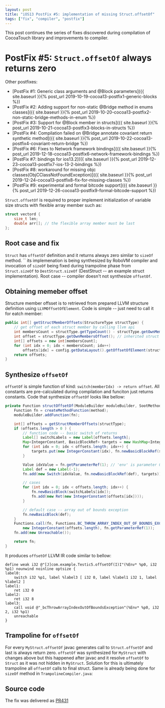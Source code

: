 ```yaml
---
layout: post
title: "iOS13 PostFix #5: implementation of missing Struct.offsetOf"
tags: ["fix", "compiler", "postfix"]
---
```

This post continues the series of fixes discovered during compilation of CocoaTouch library and improvements to compiler.
# PostFix #5: `Struct.offsetOf` always returns zero

Other postfixes:
* [PostFix #1: Generic class arguments and @Block parameters]({{ site.baseurl }}{% post_url 2019-10-19-cocoa13-postfix1-generic-blocks %})
* [PostFix #2: Adding support for non-static @Bridge method in enums classes]({{ site.baseurl }}{% post_url 2019-10-20-cocoa13-postfix2-non-static-bridge-methods-in-enum %})
* [PostFix #3: Support for @Block member in structs]({{ site.baseurl }}{% post_url 2019-10-21-cocoa13-postfix3-blocks-in-structs %})
* [PostFix #4: Compilation failed on @Bridge annotate covariant return synthetic method]({{ site.baseurl }}{% post_url 2019-10-22-cocoa13-postfix4-covariant-return-bridge %})
* [PostFix #6: Fixes to Network framework bindings]({{ site.baseurl }}{% post_url 2019-12-18-cocoa13-postfix6-network-framework-bindings %})
* [PostFix #7: bindings for ios13.2]({{ site.baseurl }}{% post_url 2019-12-23-cocoa13-postfix7-ios-13-2-bindings %})
* [PostFix #8: workaround for missing objc classes(ObjCClassNotFoundException)]({{ site.baseurl }}{% post_url 2019-12-24-cocoa13-postfix8-fix-for-missing-classes %})
* [PostFix #9: experimental and formal bitcode support]({{ site.baseurl }}{% post_url 2019-12-26-cocoa13-postfix9-formal-bitcode-support %})

`Struct.offsetOf` is required to proper implement initialization of variable size structs with flexible array member such as:
```c
struct vectord {
    size_t len;
    double arr[]; // the flexible array member must be last
};
```

## Root case and fix
`Struct` has `offsetOf` definition and it returns always zero similar to `sizeOf` method. `` its implemenation is being synthesized by RoboVM compiler and invocation of `sizeOf` being fixed during trampoline phase from `Struct.sizeOf` to `DestStruct.sizeOf` (DestStruct -- an example struct implementation).
Root case -- compiler doesn't not synthesize `offsetOf`.
<!-- more -->

## Obtaining memeber offset
Structure member offsset is to retrieved from prepared LLVM structure definition using `LLVMOffsetOfElement`. Code is simple -- just need to call it for eatch member:
```java
public int[] getStructMemberOffsets(StructureType structType) {
    // get offset of each struct member by calling llvm api
    int membersCount = structType.getTypeCount() - structType.getOwnMembersOffset();
    int offset = structType.getOwnMembersOffset(); // inherited struct (if any) goes as member 0, own members starts 1
    int[] offsets = new int[membersCount];
    for (int idx = 0; idx < membersCount; idx++)
        offsets[idx] = config.getDataLayout().getOffsetOfElement(structType, offset + idx);
    return offsets;
}
```

## Synthesize `offsetOf`
`offsetOf` is simple function of kind: `switch(memberIdx) -> return offset`. All constants are pre-calculated during compilation and funciton just returns constants. Code that synthesize `offsetOf` looks like bellow:
```java
private Function structOffsetOf(ModuleBuilder moduleBuilder, SootMethod method) {
    Function fn = createMethodFunction(method);
    moduleBuilder.addFunction(fn);

    int[] offsets = getStructMemberOffsets(structType);
    if (offsets.length > 0 ) {
        // function code -- basic switch of returns
        Label[] switchLabels = new Label[offsets.length];
        Map<IntegerConstant, BasicBlockRef> targets = new HashMap<IntegerConstant, BasicBlockRef>();
        for (int idx = 0; idx < offsets.length; idx++) {
            targets.put(new IntegerConstant(idx), fn.newBasicBlockRef(switchLabels[idx] = new Label(idx)));
        }

        Value idxValue = fn.getParameterRef(1); // 'env' is parameter 0
        Label def = new Label(-1);
        fn.add(new Switch(idxValue, fn.newBasicBlockRef(def), targets));

        // cases
        for (int idx = 0; idx < offsets.length; idx++) {
            fn.newBasicBlock(switchLabels[idx]);
            fn.add(new Ret(new IntegerConstant(offsets[idx])));
        }

        // default case -- array out of bounds exception
        fn.newBasicBlock(def);
    }
    Functions.call(fn, Functions.BC_THROW_ARRAY_INDEX_OUT_OF_BOUNDS_EXCEPTION, fn.getParameterRef(0),
        new IntegerConstant(offsets.length), fn.getParameterRef(1));
    fn.add(new Unreachable());

    return fn;
}
```

It produces `offsetOf` LLVM IR code similar to bellow:
```
define weak i32 @"[J]com.example.Testic5.offsetOf(I)I"(%Env* %p0, i32 %p1) nounwind noinline optsize {
label0:
    switch i32 %p1, label %label3 [ i32 0, label %label1 i32 1, label %label2 ]
label1:
    ret i32 0
label2:
    ret i32 8
label3:
    call void @"_bcThrowArrayIndexOutOfBoundsException"(%Env* %p0, i32 2, i32 %p1)
    unreachable
}
```

## Trampoline for `offsetOf`
For every `MyStruct.offsetOf` javac generates call to `Struct.offsetOf` and last is always return zero. `offsetOf` was synthesized for `MyStruct` with changes above but this happened after javac and it resolve `offsetOf` to `Struct` as it was not hidden in `MyStruct`. Solution for this is ultimately trampoline all `offsetOf` calls to final struct.
Same is already being done for `sizeOf` method in `TrampolineCompiler.java`:

## Source code
The fix was delivered as [PR431](https://github.com/MobiVM/robovm/pull/431)

